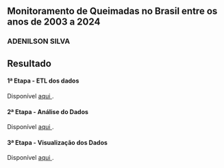## Monitoramento de Queimadas no Brasil entre os anos de 2003 a 2024

### ADENILSON SILVA
 
## Resultado
#### 1ª Etapa - ETL dos dados
Disponível <a href='https://github.com/Adenilson-silva/monitoramento_queimadas/blob/main/A%20-%20Extract%2C%20Transform%2C%20Load%20-%20ETL.ipynb' target="_blank"> aqui </a>. 


#### 2ª Etapa - Análise do Dados 
Disponível <a href='https://github.com/Adenilson-silva/monitoramento_queimadas/blob/main/B%20-%20An%C3%A1lise%20dos%20Dados.ipynb' target="_blank"> aqui </a>. 


#### 3ª Etapa - Visualização dos Dados
Disponível <a href='https://public.tableau.com/app/profile/adenilson.as/viz/Final_tableau_17468196970450/Dashboard2' target="_blank"> aqui </a>. 
